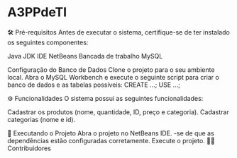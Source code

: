 # A3PPdeTI
🛠 Pré-requisitos
Antes de executar o sistema, certifique-se de ter instalado os seguintes componentes:

Java JDK
IDE NetBeans
Bancada de trabalho MySQL

Configuração do Banco de Dados
Clone o projeto para o seu ambiente local.
Abra o MySQL Workbench e execute o seguinte script para criar o banco de dados e as tabelas possíveis:
CREATE ...;
USE ...;

   
⚙️ Funcionalidades
O sistema possui as seguintes funcionalidades:

Cadastrar os produtos (nome,  quantidade, ID, preço e categoria).
Cadastrar categorias (nome e id).

🚀 Executando o Projeto
Abra o projeto no NetBeans IDE.
-se de que as dependências estão configuradas corretamente.
Execute o projeto.
👨‍💻 Contribuidores

